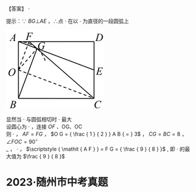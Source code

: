 【答案】 $\cdot$

提示：∵ $B G \bot A E$ ，∴点 $\cdot$ 在以 $\cdot$ 为直径的一段圆弧上

![](<../../qs_image_DB/专题2-3_八种隐圆类最值问题，圆来如此简单（解析版）/2efde0de940056f62fb1ba234d9c974efec0d61a15cd4cb0ffed3bd7fafa4298.jpg>)

显然当 $\cdot$ 与圆弧相切时 $\cdot$ 最大  
设圆心为 $\cdot$ ，连接 $O F$ 、OG、OC  
则 $\cdot$ ， $A F { = } F G$ ， $O G = { \frac { 1 } { 2 } } A B { = } 3$ ， $C G = B C = 8$ ， $\angle F O C = 9 0 ^ { \circ }$   
$\_$ ， $\cdot$ ， $\scriptstyle { \mathit { A F } } = F G = { \frac { 9 } { 8 } }$ , 即 $\cdot$ 的最大值为 $\frac { 9 } { 8 }$

# 2023·随州市中考真题
